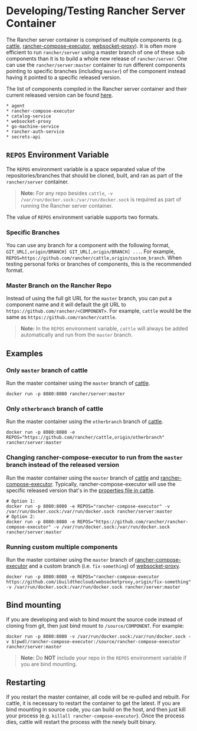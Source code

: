 # Developing/Testing Rancher Server Container

The Rancher server container is comprised of multiple components (e.g. [cattle](https://github.com/rancher/cattle), [rancher-compose-executor](https://github.com/rancher/rancher-compose-executor), [websocket-proxy](https://github.com/rancher/websocket-proxy)). It is often more efficient to run `rancher/server` using a master branch of one of these sub components than it is to build a whole new release of `rancher/server`.  One can use the `rancher/server:master` container to run different components pointing to specific branches (including `master`) of the component instead having it pointed to a specific released version.

The list of components compiled in the Rancher server container and their current released  version can be found [here](https://github.com/rancher/cattle/blob/master/resources/content/cattle-global.properties).

```
* agent
* rancher-compose-executor
* catalog-service
* websocket-proxy
* go-machine-service
* rancher-auth-service
* secrets-api
```

## `REPOS` Environment Variable

The `REPOS` environment variable is a space separated value of the repositories/branches that should be cloned, built, and ran as part of the `rancher/server` container.

> **Note:** For any repo besides `cattle`, `-v /var/run/docker.sock:/var/run/docker.sock` is required as part of running the Rancher server container.

The value of `REPOS` environment variable supports two formats.

### Specific Branches

You can use any branch for a component with the following format, `GIT_URL[,origin/BRANCH] GIT_URL[,origin/BRANCH] ...`.  For example, `REPOS=https://github.com/rancher/cattle,origin/custom_branch`. When testing personal forks or branches of components, this is the recommended format.

### Master Branch on the Rancher Repo

Instead of using the full git URL for the `master` branch, you can put a component name and it will default the git URL to `https://github.com/rancher/<COMPONENT>`.  For example, `cattle` would be the same as `https://github.com/rancher/cattle`.

> **Note:** In the `REPOS` environment variable, `cattle` will always be added automatically and run from the `master` branch.

## Examples

### Only `master` branch of cattle

Run the master container using the `master` branch of [cattle](https://github.com/rancher/cattle).

```
docker run -p 8080:8080 rancher/server:master
```

### Only `otherbranch` branch of cattle

Run the master container using the `otherbranch` branch of [cattle](https://github.com/rancher/cattle).

```
docker run -p 8080:8080 -e REPOS="https://github.com/rancher/cattle,origin/otherbranch" rancher/server:master
```

### Changing rancher-compose-executor to run from the `master` branch instead of the released version

Run the master container using the `master` branch of [cattle](https://github.com/rancher/cattle) and [rancher-compose-executor](https://github.com/rancher/rancher-compose-executor). Typically, rancher-compose-executor will use the specific released version that's in the [properties file in cattle](https://github.com/rancher/cattle/blob/master/resources/content/cattle-global.properties).

```
# Option 1:
docker run -p 8080:8080 -e REPOS="rancher-compose-executor" -v /var/run/docker.sock:/var/run/docker.sock rancher/server:master
# Option 2:
docker run -p 8080:8080 -e REPOS="https://github.com/rancher/rancher-compose-executor" -v /var/run/docker.sock:/var/run/docker.sock rancher/server:master
```

### Running custom multiple components

Run the master container using the `master` branch of [rancher-compose-executor](https://github.com/rancher/rancher-compose-executor) and a custom branch (i.e. `fix-something`) of [websocket-proxy](https://github.com/rancher/websocket-proxy).

```
docker run -p 8080:8080 -e REPOS="rancher-compose-executor https://github.com/ibuildthecloud/websocketproxy,origin/fix-something" -v /var/run/docker.sock:/var/run/docker.sock rancher/server:master
```

## Bind mounting

If you are developing and wish to bind mount the source code instead of cloning from git, then just bind mount to `/source/COMPONENT`. For example:

```
docker run -p 8080:8080 -v /var/run/docker.sock:/var/run/docker.sock -v $(pwd)/rancher-compose-executor:/source/rancher-compose-executor  rancher/server:master
```

> **Note:** Do **NOT** include your repo in the `REPOS` environment variable if you are bind mounting.

## Restarting

If you restart the master container, all code will be re-pulled and rebuilt.  For cattle, it is necessary to restart the container to get the latest.  If you are bind mounting in source code, you can build on the host, and then just kill your process (e.g. `killall rancher-compose-executor`).  Once the process dies, cattle will restart the process with the newly built binary.
